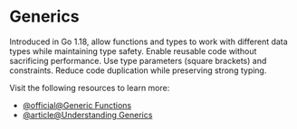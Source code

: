# Generics

Introduced in Go 1.18, allow functions and types to work with different data types while maintaining type safety. Enable reusable code without sacrificing performance. Use type parameters (square brackets) and constraints. Reduce code duplication while preserving strong typing.

Visit the following resources to learn more:

- [@official@Generic Functions](https://go.dev/doc/tutorial/generics)
- [@article@Understanding Generics](https://blog.logrocket.com/understanding-generics-go-1-18/)
